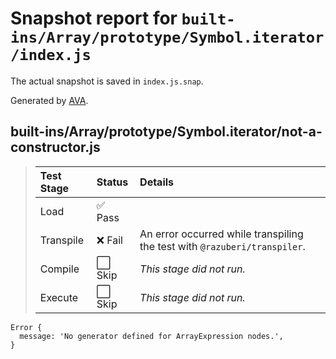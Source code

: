 # Snapshot report for `built-ins/Array/prototype/Symbol.iterator/index.js`

The actual snapshot is saved in `index.js.snap`.

Generated by [AVA](https://avajs.dev).

## built-ins/Array/prototype/Symbol.iterator/not-a-constructor.js

> | Test Stage | Status | Details |
> | :-- | :-- | :-- |
> | Load | ✅ Pass |  |
> | Transpile | ❌ Fail | An error occurred while transpiling the test with `@razuberi/transpiler`. |
> | Compile | ⬜ Skip | *This stage did not run.* |
> | Execute | ⬜ Skip | *This stage did not run.* |

    Error {
      message: 'No generator defined for ArrayExpression nodes.',
    }
